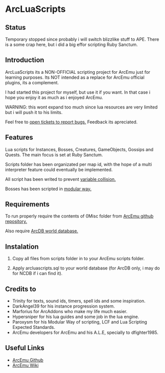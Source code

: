# ArcLuaScripts

## Status

Temporary stopped since probably i will switch blizzlike stuff to APE. There is a some crap here, but i did a big effor scripting Ruby Sanctum.

## Introduction

ArcLuaScripts its a NON-OFFICIAL scripting project for ArcEmu just for learning purposes. Its NOT intended as a replace for ArcEmu official plugins, its a complement.

I had started this project for myself, but use it if you want. In that case i hope you enjoy it as much as i enjoyed ArcEmu.

WARNING: this wont expand too much since lua resources are very limited but i will push it to his limits.

Feel free to [open tickets to report bugs.](https://github.com/cressidagp/arcluascripts/issues/new) Feedback its apreciated.


## Features

Lua scripts for Instances, Bosses, Creatures, GameObjects, Gossips and Quests. The main focus is set at Ruby Sanctum.

Scripts folder has been organizated per map id, with the hope of a multi interpreter feature could eventually be implemented.

All script has been writed to prevent [variable collision.](http://arcemu.org/forums/index.php?showtopic=19907)

Bosses has been scripted in [modular way.](http://arcemu.org/forums/index.php?showtopic=21127)


## Requirements

To run properly require the contents of 0Misc folder from [ArcEmu github repository.](https://github.com/arcemu/arcemu/tree/master/src/scripts/lua/0Misc)

Also require [ArcDB world database.](https://github.com/DarkAngel39/ArcDB/tree/master/main_db)


## Instalation

1. Copy all files from scripts folder in to your ArcEmu scripts folder.

2. Apply arcluascripts.sql to your world database (for ArcDB only, i may do for NCDB if i can find it).


## Credits to

* Trinity for texts, sound ids, timers, spell ids and some inspiration.
* DarkAngel39 for his instance progression system.
* Marforius for ArcAddons who make my life much easier.
* Hypersniper for his lua guides and some job in the lua engine.
* Paroxysm for his Modular Way of scripting, LCF and Lua Scripting Expected Standards.
* ArcEmu developers for ArcEmu and his A.L.E, specially to dfighter1985.


## Useful Links

* [ArcEmu Github](https://github.com/arcemu)
* [ArcEmu Wiki](https://arcemu.fandom.com/wiki/Arcemu_Wiki)